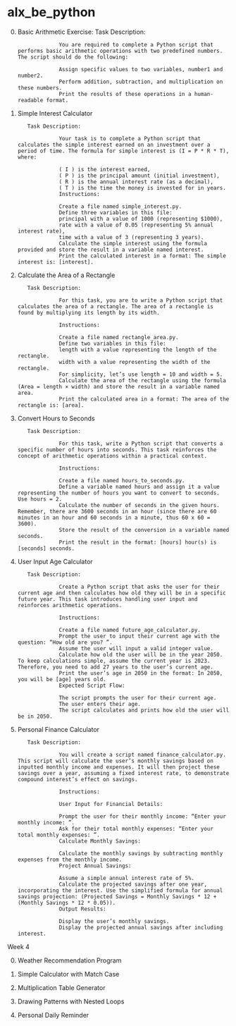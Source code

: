 # alx_be_python

0. Basic Arithmetic Exercise:
          Task Description:

                    You are required to complete a Python script that performs basic arithmetic operations with two predefined numbers. The script should do the following:

                    Assign specific values to two variables, number1 and number2.
                    Perform addition, subtraction, and multiplication on these numbers.
                    Print the results of these operations in a human-readable format.


1. Simple Interest Calculator

          Task Description:

                    Your task is to complete a Python script that calculates the simple interest earned on an investment over a period of time. The formula for simple interest is (I = P * R * T), where:

                    ( I ) is the interest earned,
                    ( P ) is the principal amount (initial investment),
                    ( R ) is the annual interest rate (as a decimal),
                    ( T ) is the time the money is invested for in years.
                    Instructions:

                    Create a file named simple_interest.py.
                    Define three variables in this file:
                    principal with a value of 1000 (representing $1000),
                    rate with a value of 0.05 (representing 5% annual interest rate),
                    time with a value of 3 (representing 3 years).
                    Calculate the simple interest using the formula provided and store the result in a variable named interest.
                    Print the calculated interest in a format: The simple interest is: [interest].

2. Calculate the Area of a Rectangle

          Task Description:

                    For this task, you are to write a Python script that calculates the area of a rectangle. The area of a rectangle is found by multiplying its length by its width.

                    Instructions:

                    Create a file named rectangle_area.py.
                    Define two variables in this file:
                    length with a value representing the length of the rectangle.
                    width with a value representing the width of the rectangle.
                    For simplicity, let’s use length = 10 and width = 5.
                    Calculate the area of the rectangle using the formula (Area = length × width) and store the result in a variable named area.
                    Print the calculated area in a format: The area of the rectangle is: [area].

3. Convert Hours to Seconds

          Task Description:

                    For this task, write a Python script that converts a specific number of hours into seconds. This task reinforces the concept of arithmetic operations within a practical context.

                    Instructions:

                    Create a file named hours_to_seconds.py.
                    Define a variable named hours and assign it a value representing the number of hours you want to convert to seconds. Use hours = 2.
                    Calculate the number of seconds in the given hours. Remember, there are 3600 seconds in an hour (since there are 60 minutes in an hour and 60 seconds in a minute, thus 60 x 60 = 3600).
                    Store the result of the conversion in a variable named seconds.
                    Print the result in the format: [hours] hour(s) is [seconds] seconds.

4. User Input Age Calculator

          Task Description:

                    Create a Python script that asks the user for their current age and then calculates how old they will be in a specific future year. This task introduces handling user input and reinforces arithmetic operations.

                    Instructions:

                    Create a file named future_age_calculator.py.
                    Prompt the user to input their current age with the question: “How old are you? ”.
                    Assume the user will input a valid integer value.
                    Calculate how old the user will be in the year 2050. To keep calculations simple, assume the current year is 2023. Therefore, you need to add 27 years to the user’s current age.
                    Print the user’s age in 2050 in the format: In 2050, you will be [age] years old.
                    Expected Script Flow:

                    The script prompts the user for their current age.
                    The user enters their age.
                    The script calculates and prints how old the user will be in 2050.

5. Personal Finance Calculator

          Task Description:

                    You will create a script named finance_calculator.py. This script will calculate the user’s monthly savings based on inputted monthly income and expenses. It will then project these savings over a year, assuming a fixed interest rate, to demonstrate compound interest’s effect on savings.

                    Instructions:

                    User Input for Financial Details:

                    Prompt the user for their monthly income: “Enter your monthly income: ”.
                    Ask for their total monthly expenses: “Enter your total monthly expenses: ”.
                    Calculate Monthly Savings:

                    Calculate the monthly savings by subtracting monthly expenses from the monthly income.
                    Project Annual Savings:

                    Assume a simple annual interest rate of 5%.
                    Calculate the projected savings after one year, incorporating the interest. Use the simplified formula for annual savings projection: (Projected Savings = Monthly Savings * 12 + (Monthly Savings * 12 * 0.05)).
                    Output Results:

                    Display the user’s monthly savings.
                    Display the projected annual savings after including interest.

Week 4

0. Weather Recommendation Program

1. Simple Calculator with Match Case

2. Multiplication Table Generator

3. Drawing Patterns with Nested Loops

4. Personal Daily Reminder